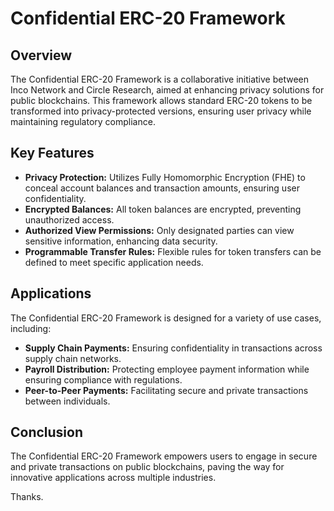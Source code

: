 # Confidential ERC-20 Framework


## Overview

The Confidential ERC-20 Framework is a collaborative initiative between Inco Network and Circle Research, aimed at enhancing privacy solutions for public blockchains. This framework allows standard ERC-20 tokens to be transformed into privacy-protected versions, ensuring user privacy while maintaining regulatory compliance.

## Key Features

- <b>Privacy Protection:</b> Utilizes Fully Homomorphic Encryption (FHE) to conceal account balances and transaction amounts, ensuring user confidentiality.
- <b>Encrypted Balances:</b> All token balances are encrypted, preventing unauthorized access.
- <b>Authorized View Permissions:</b> Only designated parties can view sensitive information, enhancing data security.
- <b>Programmable Transfer Rules:</b> Flexible rules for token transfers can be defined to meet specific application needs.

## Applications

The Confidential ERC-20 Framework is designed for a variety of use cases, including:
- <b>Supply Chain Payments:</b> Ensuring confidentiality in transactions across supply chain networks.
- <b>Payroll Distribution:</b> Protecting employee payment information while ensuring compliance with regulations.
- <b>Peer-to-Peer Payments:</b> Facilitating secure and private transactions between individuals.

## Conclusion

The Confidential ERC-20 Framework empowers users to engage in secure and private transactions on public blockchains, paving the way for innovative applications across multiple industries.

Thanks.
